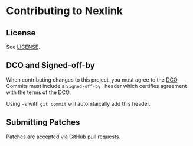 # Contributing to Nexlink

## License

See [LICENSE](LICENSE).

## DCO and Signed-off-by

When contributing changes to this project, you must agree to the [DCO](DCO).
Commits must include a `Signed-off-by:` header which certifies agreement with
the terms of the [DCO](DCO).

Using `-s` with `git commit` will automtaically add this header.

## Submitting Patches

Patches are accepted via GitHub pull requests.

